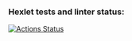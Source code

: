 ### Hexlet tests and linter status:
[![Actions Status](https://github.com/chirbios/frontend-project-44/workflows/hexlet-check/badge.svg)](https://github.com/chirbios/frontend-project-44/actions)